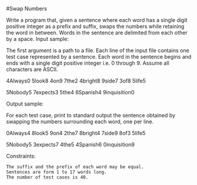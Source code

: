 #Swap Numbers

 Write a program that, given a sentence where each word has a single digit positive integer as a prefix and suffix, swaps the numbers while retaining the word in between. Words in the sentence are delimited from each other by a space.
Input sample:

The first argument is a path to a file. Each line of the input file contains one test case represented by a sentence. Each word in the sentence begins and ends with a single digit positive integer i.e. 0 through 9. Assume all characters are ASCII.

4Always0 5look8 4on9 7the2 4bright8 9side7 3of8 5life5

5Nobody5 7expects3 5the4 6Spanish4 9inquisition0

Output sample:

For each test case, print to standard output the sentence obtained by swapping the numbers surrounding each word, one per line.

0Always4 8look5 9on4 2the7 8bright4 7side9 8of3 5life5

5Nobody5 3expects7 4the5 4Spanish6 0inquisition9

Constraints:

    The suffix and the prefix of each word may be equal.
    Sentences are form 1 to 17 words long.
    The number of test cases is 40.
